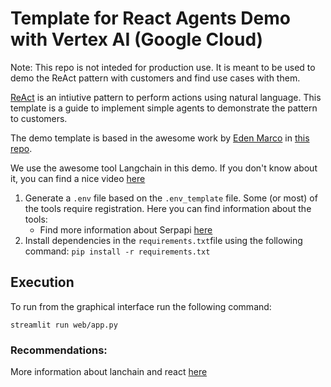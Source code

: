 # Template for React Agents Demo with Vertex AI (Google Cloud)

Note: This repo is not inteded for production use. It is meant to be used to demo the ReAct pattern with customers and find use cases with them. 

[ReAct](https://react-lm.github.io/) is an intiutive pattern to perform actions using natural language. This template is a guide to implement simple agents to demonstrate the pattern to customers.

The demo template is based in the awesome work by [Eden Marco](https://github.com/g-emarco) in [this repo](https://github.com/g-emarco/llm-agnets).

We use the awesome tool Langchain in this demo. If you don't know about it, you can find a nice video [here](https://www.youtube.com/watch?v=kYRB-vJFy38)

1. Generate a `.env` file based on the `.env_template` file.
    Some (or most) of the tools require registration. Here you can find information about the tools:
    - Find more information about Serpapi [here](https://serpapi.com/)
2. Install dependencies in the `requirements.txt`file using the following command:
    `pip install -r requirements.txt`

## Execution
To run from the graphical interface run the following command:

    streamlit run web/app.py


### Recommendations:

More information about lanchain and react [here](https://python.langchain.com/docs/modules/agents/agent_types/react)
